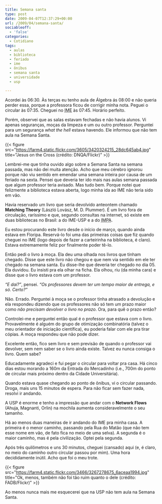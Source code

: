 ```yaml
---
title: Semana santa
type: post
date: 2009-04-07T12:37:29+00:00
url: /2009/04/semana-santa/
sociableoff:
  - 'false'
categories:
  - Cotidiano
tags:
  - aulas
  - biblioteca
  - feriado
  - ime
  - ônibus
  - semana santa
  - universidade
  - usp

---
```

Acordei às 06:30. Às terças eu tenho aula de Álgebra ás 08:00 e não queria perder essa, porque a professora ficou de corrigir minha nota. Peguei o circular às 07:35. Cheguei no <acronym title="Instituto de Matemática e Estatística">IME</acronym> às 07:45. Horário perfeito.

Porém, observei que as salas estavam fechadas e não havia alunos. Vi apenas seguranças, moças da limpeza e um ou outro professor. Perguntei para um segurança _what the hell_ estava havendo. Ele informou que não tem aula na Semana Santa.

{{< figure src="https://farm4.static.flickr.com/3605/3420324215_28dc645ab4.jpg" title="Jesus on the Cross (crédito: DNQA/Flickr)" >}}

Lembrei-me que tinha ouvido algo sobre a Semana Santa na semana passada, mas não dei muita atenção. Acho que meu cérebro ignorou porque não viu sentido em emendar uma semana inteira por causa de um feriado na sexta. Pensei que deveria ter ido mais nas aulas semana passada que algum professor teria avisado. Mas tudo bem. Porque notei que felizmente a biblioteca estava aberta, logo minha ida ao IME não teria sido em vão.

Havia reservado um livro que seria devolvido anteontem chamado **Matching Theory** (László Lovász, M. D. Plummer). É um livro fora de circulação, raríssimo e que, segundo consultas na internet, só existe em duas bibliotecas no Brasil: a do IME-USP e a do <acronym title="Instituto de Matemática Pura e Aplicada">IMPA</acronym>.

Eu estou procurando este livro desde o início de março, quando ainda estava em Floripa. Reservá-lo foi uma das primeiras coisas que fiz quando cheguei no IME (logo depois de fazer a carteirinha na biblioteca, é claro). Estava extremamente feliz por finalmente poder tê-lo.

Então pedi o livro à moça. Ela deu uma olhada nos livros que tinham chegado. Disse que este livro não chegou e que nem via sentido em ele ter chegado na semana santa. Eu disse-lhe que deveria ter chegado no dia 05. Ela duvidou. Eu insisti pra ela olhar na ficha. Ela olhou, riu (da minha cara) e disse que o livro estava com um professor.

_“E daí?”_, pensei. _“Os professores devem ter um tempo maior de entrega, e só. Certo?”_

Não. Errado. Perguntei à moça se o professor tinha atrasado a devolução e ela respondeu dizendo que os professores não só tem um prazo maior como _não precisam devolver o livro no prazo_. Ora, para quê o prazo então?

Controlei-me e perguntei então qual é o professor que estava com o livro. Provavelmente é alguém do grupo de otimização combinatória (talvez o meu orientador de iniciação científica), eu poderia falar com ele pra tirar cópias. A moça respondeu que não pode dizer.

Excelente então, fico sem livro e sem previsão de quando o professor vai devolver, sem nem saber se o livro ainda existe. Talvez eu nunca consiga o livro. Quem sabe?

Educadamente agradeci e fui pegar o circular para voltar pra casa. Há cinco dias estou morando a 160m da Entrada do Mercadinho (i.e., 700m do ponto de circular mais próximo dentro da Cidade Universitária).

Quando estava quase chegando ao ponto de ônibus, vi o circular passando. Droga, mais uns 15 minutos de espera. Para não ficar sem fazer nada, resolvi ir andando.

A USP é enorme e tenho a impressão que andar com o **Network Flows** (Ahuja, Magnanti, Orlin) na mochila aumenta consideravelmente o seu tamanho.

Há ao menos duas maneiras de ir andando do IME pra minha casa. A primeira é o menor caminho, passando pela Rua do Matão (que não tem esse nome em vão, de fato fica no meio de uma selva). A segunda é o maior caminho, mas é pela civilização. Optei pela segunda.

Após três quilômetros e uns 30 minutos, cheguei (cansado) aqui (e, é claro, no meio do caminho outro circular passou por mim). Uma hora decididamente inútil. Acho que foi o meu trote.

{{< figure src="https://farm4.static.flickr.com/3466/3267278675_6aceaa1994.jpg" title="Ok, menos, também não foi tão ruim quanto o dele (crédito: FADB/Flickr)" >}}

Ao menos nunca mais me esquecerei que na USP não tem aula na Semana Santa.

